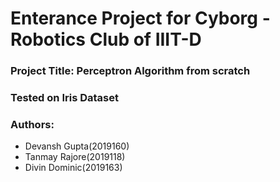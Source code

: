 # Enterance Project for Cyborg - Robotics Club of IIIT-D
### Project Title: Perceptron Algorithm from scratch
### Tested on Iris Dataset
### Authors:
 - Devansh Gupta(2019160)
 - Tanmay Rajore(2019118)
 - Divin Dominic(2019163)
